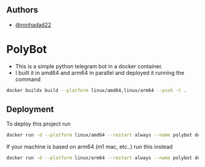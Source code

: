 
## Authors

- [@ronhadad22](https://github.com/ronhadad22)


# PolyBot


- This is a simple python telegram bot in a docker container.
- I built it in amd64 and arm64 in parallel and deployed it running the command
```bash
docker buildx build --platform linux/amd64,linux/arm64 --push -t .
```
## Deployment

To deploy this project run

```bash
docker run -d --platform linux/amd64 --restart always --name polybot docker.io/deanosaurx/polybot
```

If your machine is based on arm64 (m1 mac, etc..) run this instead

```bash
docker run -d --platform linux/arm64 --restart always --name polybot docker.io/deanosaurx/polybot
```
